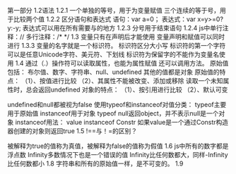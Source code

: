 第一部分
1.2语法
1.2.1
一个单独的等号，用于为变量赋值
三个连续的等于号，用于比较两个值
1.2.2
区分语句和表达式
语句：var a=0；
表达式：var x=y>=0?y:-y;
表达式可以用在所有需要与的地方
1.2.3
分号用于结束语句
1.2.4
js中单行注释：//
多行注释：/* */
1.3
变量只有在声明后才能使用
变量声明和赋值可以同时进行
1.3.3
变量的名字就是一个标识符。
标识符区分大小写
标识符的第一个字符可以是任意Unicode字符、美元符、下划线
标识符为保留字的不能作为变量名使用
1.4
通过（.）操作符可以读取属性，也能为属性赋值
还可以调用方法。
原始值包括：
布尔值、数字、字符串、null、undefined
其他的值都是对象
原始值的特点：
（1）、按值进行比较
（2）、其属性不能被改变、添加或移除
       读取一个未知属性时，总会返回undefined
对象的特点：
（1）、按引用进行比较
（2）、默认可变

undefined和null都被视为false
使用typeof和instanceof对值分类：
typeof主要用于原始值
instanceof用于对象
typeof null返回object，并不表示null是一个对象
instanceof用法：
value instanceof Constr
如果value是一个通过Constr构造器创建的对象则返回true
1.5
!==与！=的区别？

被解释为true的值称为真值，被解释为false的值称为假值
1.6
js中所有的数字都是浮点数
Infinity多数情况下也是一个错误的值
Infinity比任何数都大，同样-Infinity比任何数都小
1.8
字符串和所有的原始值一样，是不可变的。
1.9




























